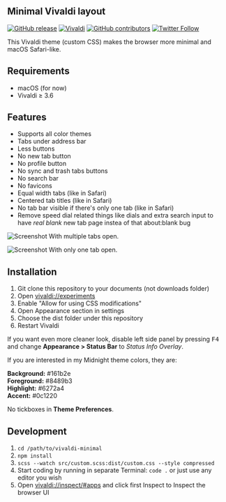 ## Minimal Vivaldi layout

[![GitHub release](https://img.shields.io/github/tag/ronilaukkarinen/vivaldi-minimal.svg?style=flat-square)](https://github.com/ronilaukkarinen/vivaldi-minimal/releases) [![Vivaldi](https://img.shields.io/badge/tested%20with%20vivaldi-3.6-green.svg?style=flat-square)](https://github.com/ronilaukkarinen/vivaldi-minimal) 
[![GitHub contributors](https://img.shields.io/github/contributors/ronilaukkarinen/vivaldi-minimal.svg?style=flat-square)](https://github.com/ronilaukkarinen/weed/graphs/contributors) 
[![Twitter Follow](https://img.shields.io/twitter/follow/rolle.svg?style=social&label=Follow)](https://twitter.com/rolle)

This Vivaldi theme (custom CSS) makes the browser more minimal and macOS Safari-like.


## Requirements

- macOS (for now)
- Vivaldi ≥ 3.6

## Features

- Supports all color themes
- Tabs under address bar
- Less buttons
- No new tab button
- No profile button
- No sync and trash tabs buttons
- No search bar
- No favicons
- Equal width tabs (like in Safari)
- Centered tab titles (like in Safari)
- No tab bar visible if there's only one tab (like in Safari)
- Remove speed dial related things like dials and extra search input to have _real blank_ new tab page instea of that about:blank bug

![Screenshot](https://i.imgur.com/8FWwGPD.png "Screenshot with only 1 tab")
With multiple tabs open.

![Screenshot](https://i.imgur.com/WEs5l8F.png "Screenshot with multiple tabs")
With only one tab open.

## Installation

1. Git clone this repository to your documents (not downloads folder)
2. Open [vivaldi://experiments](vivaldi://experiments)
3. Enable "Allow for using CSS modifications"
4. Open Appearance section in settings
5. Choose the dist folder under this repository
6. Restart Vivaldi

If you want even more cleaner look, disable left side panel by pressing <kbd>F4</kbd> and change **Appearance > Status Bar** to _Status Info Overlay_.

If you are interested in my Midnight theme colors, they are:

**Background:** #161b2e<br>
**Foreground:** #8489b3<br>
**Highlight:** #6272a4<br>
**Accent:** #0c1220

No tickboxes in **Theme Preferences**.

## Development

1. `cd /path/to/vivaldi-minimal`
2. `npm install`
3. `scss --watch src/custom.scss:dist/custom.css --style compressed`
4. Start coding by running in separate Terminal: `code .` or just use any editor you wish
5. Open [vivaldi://inspect/#apps](vivaldi://inspect/#apps) and click first Inspect to Inspect the browser UI
